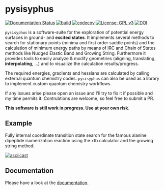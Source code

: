 # pysisyphus
[![Documentation Status](https://readthedocs.org/projects/pysisyphus/badge/?version=master)](https://pysisyphus.readthedocs.io/en/master/?badge=master)
[![build](https://github.com/eljost/pysisyphus/workflows/Python%20application/badge.svg)](https://github.com/eljost/pysisyphus/actions)
[![codecov](https://codecov.io/gh/eljost/pysisyphus/branch/master/graph/badge.svg)](https://codecov.io/gh/eljost/pysisyphus)
[![License: GPL v3](https://img.shields.io/badge/License-GPLv3-blue.svg)](https://www.gnu.org/licenses/gpl-3.0)
[![DOI](https://zenodo.org/badge/96281078.svg)](https://zenodo.org/badge/latestdoi/96281078)

`pysisyphus` is a software-suite for the exploration of potential energy surfaces in ground-
and **excited states**. It implements several methods to search for stationary points
(minima and first order saddle points) and the calculation of minimum energy paths by means
of IRC and Chain of States methods like Nudged Elastic Band and Growing String.
Furthermore it provides tools to easily analyze & modify geometries (aligning, translating, **interpolating**, ...) and to visualize the calculation results/progress.

The required energies, gradients and hessians are calculated by calling external quantum chemistry codes. `pysisyphus` can also be used as a library to implement custom quantum chemistry workflows.

If any issues arise please open an issue and I'll try to fix it if possible and my time permits it. Contrubtions are welcome, so feel free to submit a PR.

**This software is still work in progress. Use at your own risk.**

## Example

Fully internal coordinate transition state search for the famous alanine dipeptide isomerization reaction using the xtb calculator and the growing string method.

[![asciicast](https://asciinema.org/a/300731.svg)](https://asciinema.org/a/300731)

## Documentation

Please have a look at the [documentation](https://pysisyphus.readthedocs.io/en/dev/).

